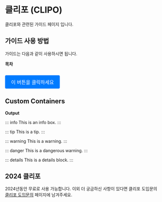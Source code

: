 # 클리포 (CLIPO)
클리포와 관련된 가이드 페이지 입니다.

## 가이드 사용 방법
가이드는 다음과 같이 사용하시면 됩니다.

**목차**

````md

````

<a href="https://example.com" style="
  display: inline-block;
  padding: 10px 20px;
  font-size: 16px;
  color: #fff;
  background-color: #007bff;
  border-radius: 4px;
  text-decoration: none;
  text-align: center;
  transition: background-color 0.3s;
">이 버튼을 클릭하세요</a>



## Custom Containers

**Output**

::: info
This is an info box.
:::

::: tip
This is a tip.
:::

::: warning
This is a warning.
:::

::: danger
This is a dangerous warning.
:::

::: details
This is a details block.
:::

## 2024 클리포

2024년동안 무료로 사용 가능합니다.
이외 더 궁금하신 사항이 있다면 클리포 도입문의 [클리포 도입문의](https://clipo.ai/staffs/home) 페이지에 남겨주세요.
